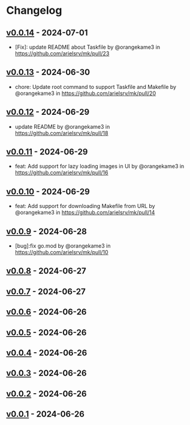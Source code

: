 # Changelog

## [v0.0.14](https://github.com/arielsrv/mk/compare/v0.0.13...v0.0.14) - 2024-07-01

- [Fix]: update README about Taskfile by @orangekame3 in <https://github.com/arielsrv/mk/pull/23>

## [v0.0.13](https://github.com/arielsrv/mk/compare/v0.0.12...v0.0.13) - 2024-06-30

- chore: Update root command to support Taskfile and Makefile by @orangekame3 in <https://github.com/arielsrv/mk/pull/20>

## [v0.0.12](https://github.com/arielsrv/mk/compare/v0.0.11...v0.0.12) - 2024-06-29

- update README by @orangekame3 in <https://github.com/arielsrv/mk/pull/18>

## [v0.0.11](https://github.com/arielsrv/mk/compare/v0.0.10...v0.0.11) - 2024-06-29

- feat: Add support for lazy loading images in UI by @orangekame3 in <https://github.com/arielsrv/mk/pull/16>

## [v0.0.10](https://github.com/arielsrv/mk/compare/v0.0.9...v0.0.10) - 2024-06-29

- feat: Add support for downloading Makefile from URL by @orangekame3 in <https://github.com/arielsrv/mk/pull/14>

## [v0.0.9](https://github.com/arielsrv/mk/compare/v0.0.8...v0.0.9) - 2024-06-28

- [bug]:fix go.mod by @orangekame3 in <https://github.com/arielsrv/mk/pull/10>

## [v0.0.8](https://github.com/arielsrv/mk/compare/v0.0.7...v0.0.8) - 2024-06-27

## [v0.0.7](https://github.com/arielsrv/mk/compare/v0.0.6...v0.0.7) - 2024-06-27

## [v0.0.6](https://github.com/arielsrv/mk/compare/v0.0.5...v0.0.6) - 2024-06-26

## [v0.0.5](https://github.com/arielsrv/mk/compare/v0.0.4...v0.0.5) - 2024-06-26

## [v0.0.4](https://github.com/arielsrv/mk/compare/v0.0.3...v0.0.4) - 2024-06-26

## [v0.0.3](https://github.com/arielsrv/mk/compare/v0.0.2...v0.0.3) - 2024-06-26

## [v0.0.2](https://github.com/arielsrv/mk/compare/v0.0.1...v0.0.2) - 2024-06-26

## [v0.0.1](https://github.com/arielsrv/mk/commits/v0.0.1) - 2024-06-26
